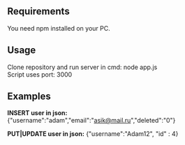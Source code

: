 ## Requirements ##
You need npm installed on your PC. 

## Usage ##
Clone repository and run server in cmd: node app.js <br />
Script uses port: 3000

## Examples ##
**INSERT user in json:**
{"username":"adam","email":"asik@mail.ru","deleted":"0"}

**PUT|UPDATE user in json:**
{"username":"Adam12", "id" : 4}
